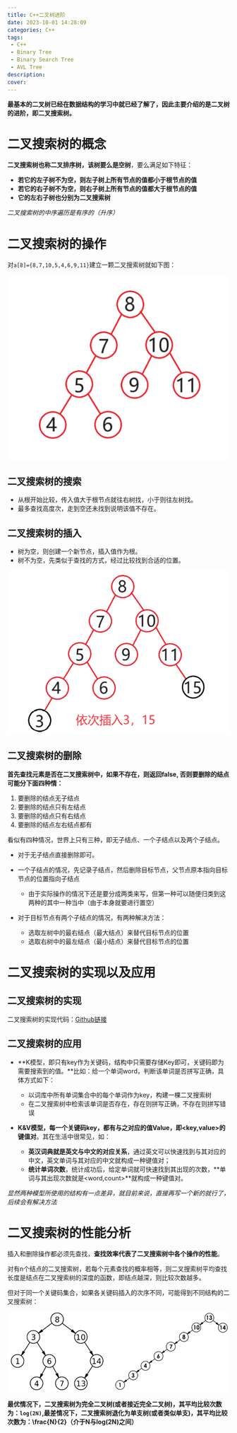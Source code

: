 ```yaml
---
title: C++二叉树进阶
date: 2023-10-01 14:28:09
categories: C++
tags:
 - C++
 - Binary Tree
 - Binary Search Tree
 - AVL Tree
description:
cover:
---
```


**最基本的二叉树已经在数据结构的学习中就已经了解了，因此主要介绍的是二叉树的进阶，即二叉搜索树。**

# 二叉搜索树的概念

**二叉搜索树也称二叉排序树，该树要么是空树**，要么满足如下特征：

* **若它的左子树不为空，则左子树上所有节点的值都小于根节点的值**
* **若它的右子树不为空，则右子树上所有节点的值都大于根节点的值**
* **它的左右子树也分别为二叉搜索树**

*二叉搜索树的中序遍历是有序的（升序）*

# 二叉搜索树的操作

对`a[8]={8,7,10,5,4,6,9,11}`建立一颗二叉搜索树就如下图：

![二叉搜索树](https://raw.githubusercontent.com/Yukii2333/Images/main/blog_image/202310011442666.png "二叉搜索树")

## 二叉搜索树的搜索

* 从根开始比较，传入值大于根节点就往右树找，小于则往左树找。
* 最多查找高度次，走到空还未找到说明该值不存在。

## 二叉搜索树的插入

* 树为空，则创建一个新节点，插入值作为根。
* 树不为空，先类似于查找的方式，经过比较找到合适的位置。

![插入](https://raw.githubusercontent.com/Yukii2333/Images/main/blog_image/202310011500331.png "插入")

## 二叉搜索树的删除

**首先查找元素是否在二叉搜索树中，如果不存在，则返回false, 否则要删除的结点可能分下面四种情：**

1. 要删除的结点无子结点
2. 要删除的结点只有左结点
3. 要删除的结点只有右结点
4. 要删除的结点左右结点都有

看似有四种情况，世界上只有三种，即无子结点、一个子结点以及两个子结点。

* 对于无子结点直接删除即可。
* 一个子结点的情况，先记录子结点，然后删除目标节点，父节点原本指向目标节点的位置指向子结点
  * 由于实际操作的情况下还是要分成两类来写，但第一种可以随便归类到这两种的其中一种当中（由于本身就要进行置空）

* 对于目标节点有两个子结点的情况，有两种解决方法：
  * 选取左树中的最右结点（最大结点）来替代目标节点的位置
  * 选取右树中的最左结点（最小结点）来替代目标节点的位置

# 二叉搜索树的实现以及应用

## 二叉搜索树的实现

二叉搜索树的实现代码：[Github链接](https://github.com/Yukii2333/Daily-Code/blob/main/Works/Work_cpp/2023_08_01_BSTree/BSTree.h)

## 二叉搜索树的应用

* **K模型，即只有key作为关键码，结构中只需要存储Key即可，关键码即为需要搜索到的值。**比如：给一个单词word，判断该单词是否拼写正确，具体方式如下：
  * 以词库中所有单词集合中的每个单词作为key，构建一棵二叉搜索树
  * 在二叉搜索树中检索该单词是否存在，存在则拼写正确，不存在则拼写错误

* **K&V模型，每一个关键码key，都有与之对应的值Value，即<key,value>的键值对**。其在生活中很常见，如：
  * **英汉词典就是英文与中文的对应关系**，通过英文可以快速找到与其对应的中文，英文单词与其对应的中文就构成一种键值对；
  * **统计单词次数**，统计成功后，给定单词就可快速找到其出现的次数，**单词与其出现次数就是<word,count>**就构成一种键值对。

*显然两种模型所使用的结构有一点差异，就目前来说，直接再写一个新的就行了，后续会有解决方法*

# 二叉搜索树的性能分析

插入和删除操作都必须先查找，**查找效率代表了二叉搜索树中各个操作的性能**。

对有n个结点的二叉搜索树，若每个元素查找的概率相等，则二叉搜索树平均查找长度是结点在二叉搜索树的深度的函数，即结点越深，则比较次数越多。

但对于同一个关键码集合，如果各关键码插入的次序不同，可能得到不同结构的二叉搜索树：

![二叉搜索树](https://raw.githubusercontent.com/Yukii2333/Images/main/blog_image/202310011524181.png "二叉搜索树")



**最优情况下，二叉搜索树为完全二叉树(或者接近完全二叉树)，其平均比较次数为：`log(2N)`,最差情况下，二叉搜索树退化为单支树(或者类似单支)，其平均比较次数为：\frac{N}{2}（介于N与log(2N)之间）**











